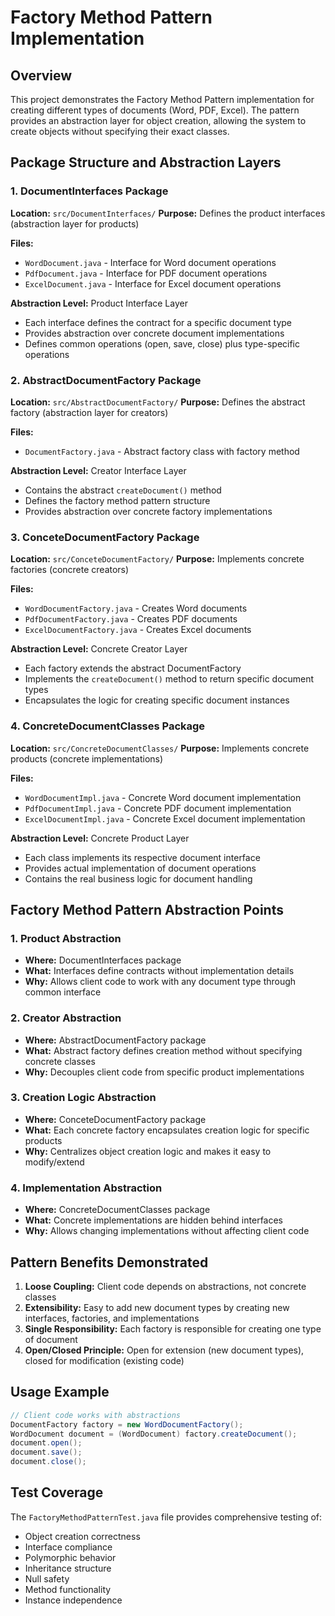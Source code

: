 
# Factory Method Pattern Implementation

## Overview
This project demonstrates the Factory Method Pattern implementation for creating different types of documents (Word, PDF, Excel). The pattern provides an abstraction layer for object creation, allowing the system to create objects without specifying their exact classes.

## Package Structure and Abstraction Layers

### 1. DocumentInterfaces Package
**Location:** `src/DocumentInterfaces/`
**Purpose:** Defines the product interfaces (abstraction layer for products)

**Files:**
- `WordDocument.java` - Interface for Word document operations
- `PdfDocument.java` - Interface for PDF document operations  
- `ExcelDocument.java` - Interface for Excel document operations

**Abstraction Level:** Product Interface Layer
- Each interface defines the contract for a specific document type
- Provides abstraction over concrete document implementations
- Defines common operations (open, save, close) plus type-specific operations

### 2. AbstractDocumentFactory Package
**Location:** `src/AbstractDocumentFactory/`
**Purpose:** Defines the abstract factory (abstraction layer for creators)

**Files:**
- `DocumentFactory.java` - Abstract factory class with factory method

**Abstraction Level:** Creator Interface Layer
- Contains the abstract `createDocument()` method
- Defines the factory method pattern structure
- Provides abstraction over concrete factory implementations

### 3. ConceteDocumentFactory Package
**Location:** `src/ConceteDocumentFactory/`
**Purpose:** Implements concrete factories (concrete creators)

**Files:**
- `WordDocumentFactory.java` - Creates Word documents
- `PdfDocumentFactory.java` - Creates PDF documents
- `ExcelDocumentFactory.java` - Creates Excel documents

**Abstraction Level:** Concrete Creator Layer
- Each factory extends the abstract DocumentFactory
- Implements the `createDocument()` method to return specific document types
- Encapsulates the logic for creating specific document instances

### 4. ConcreteDocumentClasses Package
**Location:** `src/ConcreteDocumentClasses/`
**Purpose:** Implements concrete products (concrete implementations)

**Files:**
- `WordDocumentImpl.java` - Concrete Word document implementation
- `PdfDocumentImpl.java` - Concrete PDF document implementation
- `ExcelDocumentImpl.java` - Concrete Excel document implementation

**Abstraction Level:** Concrete Product Layer
- Each class implements its respective document interface
- Provides actual implementation of document operations
- Contains the real business logic for document handling

## Factory Method Pattern Abstraction Points

### 1. Product Abstraction
- **Where:** DocumentInterfaces package
- **What:** Interfaces define contracts without implementation details
- **Why:** Allows client code to work with any document type through common interface

### 2. Creator Abstraction
- **Where:** AbstractDocumentFactory package
- **What:** Abstract factory defines creation method without specifying concrete classes
- **Why:** Decouples client code from specific product implementations

### 3. Creation Logic Abstraction
- **Where:** ConceteDocumentFactory package
- **What:** Each concrete factory encapsulates creation logic for specific products
- **Why:** Centralizes object creation logic and makes it easy to modify/extend

### 4. Implementation Abstraction
- **Where:** ConcreteDocumentClasses package
- **What:** Concrete implementations are hidden behind interfaces
- **Why:** Allows changing implementations without affecting client code

## Pattern Benefits Demonstrated

1. **Loose Coupling:** Client code depends on abstractions, not concrete classes
2. **Extensibility:** Easy to add new document types by creating new interfaces, factories, and implementations
3. **Single Responsibility:** Each factory is responsible for creating one type of document
4. **Open/Closed Principle:** Open for extension (new document types), closed for modification (existing code)

## Usage Example
```java
// Client code works with abstractions
DocumentFactory factory = new WordDocumentFactory();
WordDocument document = (WordDocument) factory.createDocument();
document.open();
document.save();
document.close();
```

## Test Coverage
The `FactoryMethodPatternTest.java` file provides comprehensive testing of:
- Object creation correctness
- Interface compliance
- Polymorphic behavior
- Inheritance structure
- Null safety
- Method functionality
- Instance independence
